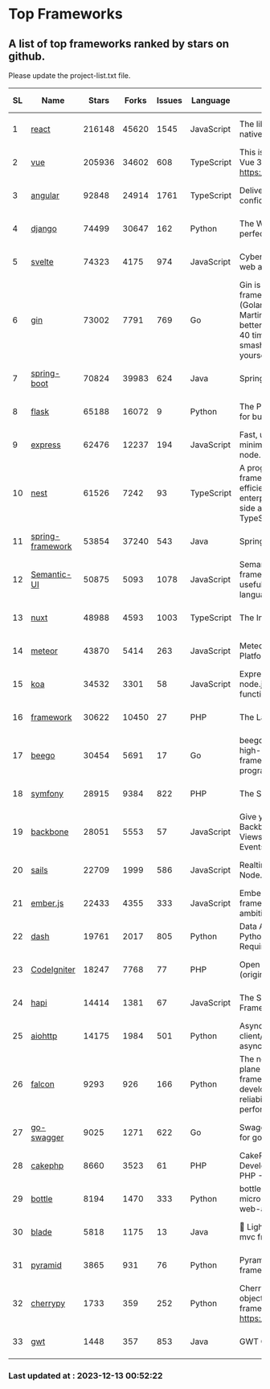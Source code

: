 # Top Frameworks
## A list of top frameworks ranked by stars on github.  
Please update the project-list.txt file.

| SL| Name  | Stars| Forks| Issues | Language | Description | Last Commit |
| --| ------| -----| ---- | ------ | -------- | ----------- | ----------- |
| 1 | [react](https://github.com/facebook/react) | 216148 | 45620 | 1545 | JavaScript | The library for web and native user interfaces. | 2023-12-12 20:38:26 |
| 2 | [vue](https://github.com/vuejs/vue) | 205936 | 34602 | 608 | TypeScript | This is the repo for Vue 2. For Vue 3, go to https://github.com/vuejs/core | 2023-12-08 01:42:01 |
| 3 | [angular](https://github.com/angular/angular) | 92848 | 24914 | 1761 | TypeScript | Deliver web apps with confidence 🚀 | 2023-12-12 23:48:45 |
| 4 | [django](https://github.com/django/django) | 74499 | 30647 | 162 | Python | The Web framework for perfectionists with deadlines. | 2023-12-12 16:22:32 |
| 5 | [svelte](https://github.com/sveltejs/svelte) | 74323 | 4175 | 974 | JavaScript | Cybernetically enhanced web apps | 2023-12-12 21:54:49 |
| 6 | [gin](https://github.com/gin-gonic/gin) | 73002 | 7791 | 769 | Go | Gin is a HTTP web framework written in Go (Golang). It features a Martini-like API with much better performance -- up to 40 times faster. If you need smashing performance, get yourself some Gin. | 2023-12-07 00:38:55 |
| 7 | [spring-boot](https://github.com/spring-projects/spring-boot) | 70824 | 39983 | 624 | Java | Spring Boot | 2023-12-12 21:43:10 |
| 8 | [flask](https://github.com/pallets/flask) | 65188 | 16072 | 9 | Python | The Python micro framework for building web applications. | 2023-12-04 22:26:30 |
| 9 | [express](https://github.com/expressjs/express) | 62476 | 12237 | 194 | JavaScript | Fast, unopinionated, minimalist web framework for node. | 2023-06-04 15:47:20 |
| 10 | [nest](https://github.com/nestjs/nest) | 61526 | 7242 | 93 | TypeScript | A progressive Node.js framework for building efficient, scalable, and enterprise-grade server-side applications with TypeScript/JavaScript 🚀 | 2023-12-08 13:24:22 |
| 11 | [spring-framework](https://github.com/spring-projects/spring-framework) | 53854 | 37240 | 543 | Java | Spring Framework | 2023-12-12 17:28:53 |
| 12 | [Semantic-UI](https://github.com/Semantic-Org/Semantic-UI) | 50875 | 5093 | 1078 | JavaScript | Semantic is a UI component framework based around useful principles from natural language. | 2023-01-11 17:05:32 |
| 13 | [nuxt](https://github.com/nuxt/nuxt) | 48988 | 4593 | 1003 | TypeScript | The Intuitive Vue Framework. | 2023-12-12 21:05:23 |
| 14 | [meteor](https://github.com/meteor/meteor) | 43870 | 5414 | 263 | JavaScript | Meteor, the JavaScript App Platform | 2023-12-12 13:58:13 |
| 15 | [koa](https://github.com/koajs/koa) | 34532 | 3301 | 58 | JavaScript | Expressive middleware for node.js using ES2017 async functions | 2023-11-08 15:05:20 |
| 16 | [framework](https://github.com/laravel/framework) | 30622 | 10450 | 27 | PHP | The Laravel Framework. | 2023-12-12 20:04:59 |
| 17 | [beego](https://github.com/beego/beego) | 30454 | 5691 | 17 | Go | beego is an open-source, high-performance web framework for the Go programming language. | 2023-12-11 04:10:04 |
| 18 | [symfony](https://github.com/symfony/symfony) | 28915 | 9384 | 822 | PHP | The Symfony PHP framework | 2023-12-10 19:24:08 |
| 19 | [backbone](https://github.com/jashkenas/backbone) | 28051 | 5553 | 57 | JavaScript | Give your JS App some Backbone with Models, Views, Collections, and Events | 2023-08-10 22:05:08 |
| 20 | [sails](https://github.com/balderdashy/sails) | 22709 | 1999 | 586 | JavaScript | Realtime MVC Framework for Node.js | 2023-09-01 21:26:40 |
| 21 | [ember.js](https://github.com/emberjs/ember.js) | 22433 | 4355 | 333 | JavaScript | Ember.js - A JavaScript framework for creating ambitious web applications | 2023-12-12 23:25:47 |
| 22 | [dash](https://github.com/plotly/dash) | 19761 | 2017 | 805 | Python | Data Apps & Dashboards for Python. No JavaScript Required. | 2023-12-01 19:07:19 |
| 23 | [CodeIgniter](https://github.com/bcit-ci/CodeIgniter) | 18247 | 7768 | 77 | PHP | Open Source PHP Framework (originally from EllisLab) | 2023-04-07 17:57:13 |
| 24 | [hapi](https://github.com/hapijs/hapi) | 14414 | 1381 | 67 | JavaScript | The Simple, Secure Framework Developers Trust | 2023-09-18 11:40:11 |
| 25 | [aiohttp](https://github.com/aio-libs/aiohttp) | 14175 | 1984 | 501 | Python | Asynchronous HTTP client/server framework for asyncio and Python | 2023-12-11 11:12:22 |
| 26 | [falcon](https://github.com/falconry/falcon) | 9293 | 926 | 166 | Python | The no-magic web data plane API and microservices framework for Python developers, with a focus on reliability, correctness, and performance at scale. | 2023-12-05 21:29:41 |
| 27 | [go-swagger](https://github.com/go-swagger/go-swagger) | 9025 | 1271 | 622 | Go | Swagger 2.0 implementation for go | 2023-11-27 18:56:08 |
| 28 | [cakephp](https://github.com/cakephp/cakephp) | 8660 | 3523 | 61 | PHP | CakePHP: The Rapid Development Framework for PHP - Official Repository | 2023-12-11 19:49:09 |
| 29 | [bottle](https://github.com/bottlepy/bottle) | 8194 | 1470 | 333 | Python | bottle.py is a fast and simple micro-framework for python web-applications. | 2022-09-05 15:24:52 |
| 30 | [blade](https://github.com/lets-blade/blade) | 5818 | 1175 | 13 | Java | :rocket: Lightning fast and elegant mvc framework for Java8 | 2023-06-16 05:18:49 |
| 31 | [pyramid](https://github.com/Pylons/pyramid) | 3865 | 931 | 76 | Python | Pyramid - A Python web framework | 2023-09-14 21:55:43 |
| 32 | [cherrypy](https://github.com/cherrypy/cherrypy) | 1733 | 359 | 252 | Python | CherryPy is a pythonic, object-oriented HTTP framework.      https://cherrypy.dev | 2023-08-04 13:52:17 |
| 33 | [gwt](https://github.com/gwtproject/gwt) | 1448 | 357 | 853 | Java | GWT Open Source Project | 2023-12-06 22:14:27 |

### Last updated at : 2023-12-13 00:52:22
